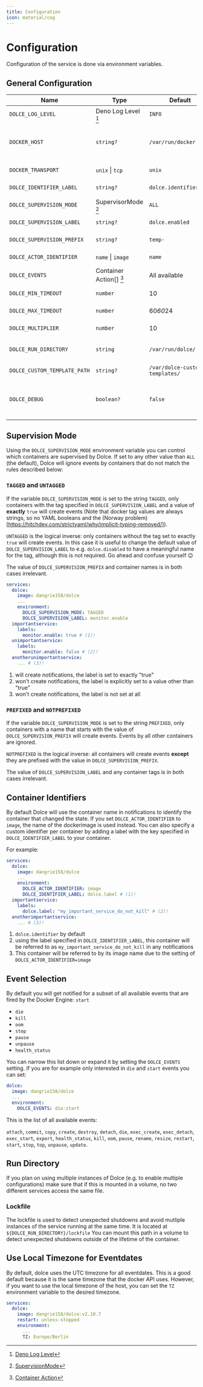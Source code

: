 ```yaml
---
title: Configuration
icon: material/cog
---
```


# Configuration

Configuration of the service is done via environment variables.

## General Configuration

| Name                         | Type                    | Default                        | Description                                                                                    |
| ---------------------------- | ----------------------- | ------------------------------ | ---------------------------------------------------------------------------------------------- |
| `DOLCE_LOG_LEVEL`            | Deno Log Level [^1]     | `INFO`                         | Loglevel of the service                                                                        |
| `DOCKER_HOST`                | `string?`               | `/var/run/docker.sock`         | Path to the docker socket or an `ip:port`-pair when used with `DOCKER_TRANSPORT=tcp`           |
| `DOCKER_TRANSPORT`           | `unix` \| `tcp`         | `unix`                         | Transport used to talk to docker                                                               |
| `DOLCE_IDENTIFIER_LABEL`     | `string?`               | `dolce.identifier`             | See [Container Identifiers](#container-identifiers)                                            |
| `DOLCE_SUPERVISION_MODE`     | SupervisorMode [^2]     | `ALL`                          | See [Supervision Mode](#supervision-mode)                                                      |
| `DOLCE_SUPERVISION_LABEL`    | `string?`               | `dolce.enabled`                | See [Supervision Mode](#supervision-mode)                                                      |
| `DOLCE_SUPERVISION_PREFIX`   | `string?`               | `temp-`                        | See [Supervision Mode](#supervision-mode)                                                      |
| `DOLCE_ACTOR_IDENTIFIER`     | `name` \| `image`       | `name`                         | See [Container Identifiers](#container-identifiers)                                            |
| `DOLCE_EVENTS`               | Container Action[] [^3] | All available                  | See [Event Selection](#event-selection)                                                        |
| `DOLCE_MIN_TIMEOUT`          | `number`                | 10                             | See [Notification Backoff](./advanced/notification-backoff.md)                                 |
| `DOLCE_MAX_TIMEOUT`          | `number`                | 60*60*24                       | See [Notification Backoff](./advanced/notification-backoff.md)                                 |
| `DOLCE_MULTIPLIER`           | `number`                | 10                             | See [Notification Backoff](./advanced/notification-backoff.md)                                 |
| `DOLCE_RUN_DIRECTORY`        | `string`                | `/var/run/dolce/`              | Path where the event registry and [lockfile](#lockfile) are stored                             |
| `DOLCE_CUSTOM_TEMPLATE_PATH` | `string?`               | `/var/dolce-custom-templates/` | See [Custom Templates](./advanced/custom-templates.md)                                         |
| `DOLCE_DEBUG`                | `boolean?`              | `false`                        | Set to `true` during development to avoid problems with the [Lockfile](#lockfile) in watchmode |

[^1]: [Deno Log Level](https://deno.land/std@0.202.0/log/mod.ts?s=LogLevels)

[^2]: [SupervisionMode](https://github.com/search?q=repo%3Adangrie158/dolce%20SupervisorMode&type=code)

[^3]: [Container Action](https://docs.docker.com/engine/api/v1.27/#tag/System/operation/SystemEvents)

## Supervision Mode

Using the `DOLCE_SUPERVISION_MODE` environment variable you can control which containers are supervised by Dolce. If set
to any other value than `ALL` (the default), Dolce will ignore events by containers that do not match the rules
described below:

### `TAGGED` and `UNTAGGED`

If the variable `DOLCE_SUPERVISION_MODE` is set to the string `TAGGED`, only containers with the tag specified in
`DOLCE_SUPERVISION_LABEL` and a value of **exactly** `true` will create events (Note that docker tag values are always
strings, so no YAML booleans and the (Norway problem)[https://hitchdev.com/strictyaml/why/implicit-typing-removed/]).

`UNTAGGED` is the logical inverse: only containers without the tag set to exactly `true` will create events. In this
case it is useful to change the default value of `DOLCE_SUPERVISION_LABEL` to e.g. `dolce.disabled` to have a meaningful
name for the tag, although this is not required. Go ahead and confuse yourself :wink:

The value of `DOLCE_SUPERVISION_PREFIX` and container names is in both cases irrelevant.

```yaml title="Example using DOLCE_SUPERVISION_MODE=TAGGED"
services:
  dolce:
    image: dangrie158/dolce
    ...
    environment:
      DOLCE_SUPERVISION_MODE: TAGGED
      DOLCE_SUPERVISION_LABEL: monitor.enable
  importantservice:
    labels:
      monitor.enable: true # (1)!
  unimportantservice:
    labels:
      monitor.enable: false # (2)!
  anotherunimportantservice:
    ... # (3)!
```

1. will create notifications, the label is set to exactly "true"
2. won't create notifications, the label is explicitly set to a value other than "true"
3. won't create notifications, the label is not set at all

### `PREFIXED` and `NOTPREFIXED`

If the variable `DOLCE_SUPERVISION_MODE` is set to the string `PREFIXED`, only containers with a name that starts with
the value of `DOLCE_SUPERVISION_PREFIX` will create events. Events by all other containers are ignored.

`NOTPREFIXED` is the logical inverse: all containers will create events **except** they are prefixed with the value in
`DOLCE_SUPERVISION_PREFIX`.

The value of `DOLCE_SUPERVISION_LABEL` and any container tags is in both cases irrelevant.

## Container Identifiers

By default Dolce will use the container name in notifications to identify the container that changed the state. If you
set `DOLCE_ACTOR_IDENTIFIER` to `image`, the name of the dockerimage is used instead. You can also specify a custom
identifier per container by adding a label with the key specified in `DOLCE_IDENTIFIER_LABEL` to your container.

For example:

```yaml title="Example using DOLCE_ACTOR_IDENTIFIER=image and a custom DOLCE_IDENTIFIER_LABEL"
services:
  dolce:
    image: dangrie158/dolce
    ...
    environment:
      DOLCE_ACTOR_IDENTIFIER: image
      DOLCE_IDENTIFIER_LABEL: dolce.label # (1)!
  importantservice:
    labels:
      dolce.label: "my_important_service_do_not_kill" # (2)!
  anotherimportantservice:
    ... # (3)!
```

1. `dolce.identifier` by default
2. using the label specified in `DOLCE_IDENTIFIER_LABEL`, this container will be referred to as
   `my_important_service_do_not_kill` in any notifications
3. This container will be referred to by its image name due to the setting of `DOLCE_ACTOR_IDENTIFIER=image`

## Event Selection

By default you will get notified for a subset of all available events that are fired by the Docker Engine: `start`

- `die`
- `kill`
- `oom`
- `stop`
- `pause`
- `unpause`
- `health_status`

You can narrow this list down or expand it by setting the `DOLCE_EVENTS` setting. If you are for example only interested
in `die` and `start` events you can set:

```yaml
dolce:
  image: dangrie158/dolce
  ...
  environment:
    DOLCE_EVENTS: die:start
```

This is the list of all available events:

`attach`, `commit`, `copy`, `create`, `destroy`, `detach`, `die`, `exec_create`, `exec_detach`, `exec_start`, `export`,
`health_status`, `kill`, `oom`, `pause`, `rename`, `resize`, `restart`, `start`, `stop`, `top`, `unpause`, `update`.

## Run Directory

If you plan on using multiple instances of Dolce (e.g. to enable multiple configurations) make sure that if this is
mounted in a volume, no two different services access the same file.

### Lockfile

The lockfile is used to detect unexpected shutdowns and avoid mutliple instances of the service running at the same
time. It is located at `${DOLCE_RUN_DIRECTORY}/lockfile` You can mount this path in a volume to detect unexpected
shutdowns outside of the lifetime of the container.

## Use Local Timezone for Eventdates

By default, dolce uses the UTC timezone for all eventdates. This is a good default because it is the same timezone that
the docker API uses. However, if you want to use the local timezone of the host, you can set the `TZ` environment
variable to the desired timezone.

```yaml
services:
  dolce:
    image: dangrie158/dolce:v2.10.7
    restart: unless-stopped
    environment:
      ...
      TZ: Europe/Berlin
```
